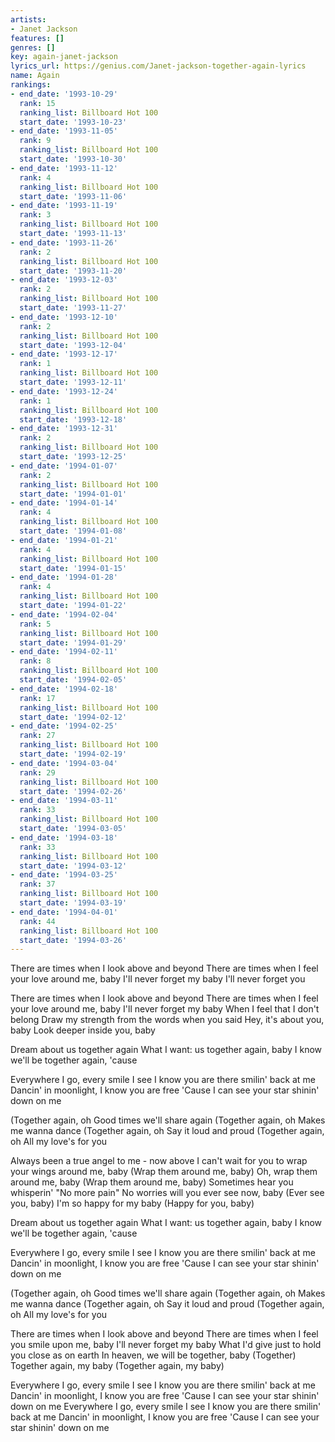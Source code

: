 ```yaml
---
artists:
- Janet Jackson
features: []
genres: []
key: again-janet-jackson
lyrics_url: https://genius.com/Janet-jackson-together-again-lyrics
name: Again
rankings:
- end_date: '1993-10-29'
  rank: 15
  ranking_list: Billboard Hot 100
  start_date: '1993-10-23'
- end_date: '1993-11-05'
  rank: 9
  ranking_list: Billboard Hot 100
  start_date: '1993-10-30'
- end_date: '1993-11-12'
  rank: 4
  ranking_list: Billboard Hot 100
  start_date: '1993-11-06'
- end_date: '1993-11-19'
  rank: 3
  ranking_list: Billboard Hot 100
  start_date: '1993-11-13'
- end_date: '1993-11-26'
  rank: 2
  ranking_list: Billboard Hot 100
  start_date: '1993-11-20'
- end_date: '1993-12-03'
  rank: 2
  ranking_list: Billboard Hot 100
  start_date: '1993-11-27'
- end_date: '1993-12-10'
  rank: 2
  ranking_list: Billboard Hot 100
  start_date: '1993-12-04'
- end_date: '1993-12-17'
  rank: 1
  ranking_list: Billboard Hot 100
  start_date: '1993-12-11'
- end_date: '1993-12-24'
  rank: 1
  ranking_list: Billboard Hot 100
  start_date: '1993-12-18'
- end_date: '1993-12-31'
  rank: 2
  ranking_list: Billboard Hot 100
  start_date: '1993-12-25'
- end_date: '1994-01-07'
  rank: 2
  ranking_list: Billboard Hot 100
  start_date: '1994-01-01'
- end_date: '1994-01-14'
  rank: 4
  ranking_list: Billboard Hot 100
  start_date: '1994-01-08'
- end_date: '1994-01-21'
  rank: 4
  ranking_list: Billboard Hot 100
  start_date: '1994-01-15'
- end_date: '1994-01-28'
  rank: 4
  ranking_list: Billboard Hot 100
  start_date: '1994-01-22'
- end_date: '1994-02-04'
  rank: 5
  ranking_list: Billboard Hot 100
  start_date: '1994-01-29'
- end_date: '1994-02-11'
  rank: 8
  ranking_list: Billboard Hot 100
  start_date: '1994-02-05'
- end_date: '1994-02-18'
  rank: 17
  ranking_list: Billboard Hot 100
  start_date: '1994-02-12'
- end_date: '1994-02-25'
  rank: 27
  ranking_list: Billboard Hot 100
  start_date: '1994-02-19'
- end_date: '1994-03-04'
  rank: 29
  ranking_list: Billboard Hot 100
  start_date: '1994-02-26'
- end_date: '1994-03-11'
  rank: 33
  ranking_list: Billboard Hot 100
  start_date: '1994-03-05'
- end_date: '1994-03-18'
  rank: 33
  ranking_list: Billboard Hot 100
  start_date: '1994-03-12'
- end_date: '1994-03-25'
  rank: 37
  ranking_list: Billboard Hot 100
  start_date: '1994-03-19'
- end_date: '1994-04-01'
  rank: 44
  ranking_list: Billboard Hot 100
  start_date: '1994-03-26'
---
```

There are times when I look above and beyond
There are times when I feel your love around me, baby
I'll never forget my baby
I'll never forget you


There are times when I look above and beyond
There are times when I feel your love around me, baby
I'll never forget my baby
When I feel that I don't belong
Draw my strength from the words when you said
Hey, it's about you, baby
Look deeper inside you, baby


Dream about us together again
What I want: us together again, baby
I know we'll be together again, 'cause


Everywhere I go, every smile I see
I know you are there smilin' back at me
Dancin' in moonlight, I know you are free
'Cause I can see your star shinin' down on me


(Together again, oh
Good times we'll share again
(Together again, oh
Makes me wanna dance
(Together again, oh
Say it loud and proud
(Together again, oh
All my love's for you


Always been a true angel to me - now above
I can't wait for you to wrap your wings around me, baby
(Wrap them around me, baby)
Oh, wrap them around me, baby
(Wrap them around me, baby)
Sometimes hear you whisperin' "No more pain"
No worries will you ever see now, baby
(Ever see you, baby)
I'm so happy for my baby
(Happy for you, baby)


Dream about us together again
What I want: us together again, baby
I know we'll be together again, 'cause


Everywhere I go, every smile I see
I know you are there smilin' back at me
Dancin' in moonlight, I know you are free
'Cause I can see your star shinin' down on me


(Together again, oh
Good times we'll share again
(Together again, oh
Makes me wanna dance
(Together again, oh
Say it loud and proud
(Together again, oh
All my love's for you


There are times when I look above and beyond
There are times when I feel you smile upon me, baby
I'll never forget my baby
What I'd give just to hold you close as on earth
In heaven, we will be together, baby
(Together)
Together again, my baby
(Together again, my baby)


Everywhere I go, every smile I see
I know you are there smilin' back at me
Dancin' in moonlight, I know you are free
'Cause I can see your star shinin' down on me
Everywhere I go, every smile I see
I know you are there smilin' back at me
Dancin' in moonlight, I know you are free
'Cause I can see your star shinin' down on me
